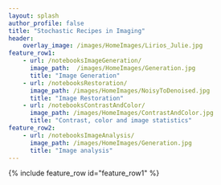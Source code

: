 ```yaml
---
layout: splash
author_profile: false
title: "Stochastic Recipes in Imaging"
header:
    overlay_image: /images/HomeImages/Lirios_Julie.jpg
feature_row1:
    - url: /notebooksImageGeneration/
      image_path:  /images/HomeImages/Generation.jpg
      title: "Image Generation"
    - url: /notebooksRestoration/
      image_path: /images/HomeImages/NoisyToDenoised.jpg
      title: "Image Restoration"
    - url: /notebooksContrastAndColor/
      image_path: /images/HomeImages/ContrastAndColor.jpg
      title: "Contrast, color and image statistics"
feature_row2:  
    - url: /notebooksImageAnalysis/
      image_path: /images/HomeImages/Generation.jpg
      title: "Image analysis"
---
```


{% include feature_row id="feature_row1" %}